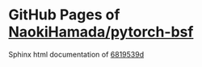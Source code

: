 GitHub Pages of [NaokiHamada/pytorch-bsf](https://github.com/NaokiHamada/pytorch-bsf.git)
===
Sphinx html documentation of [6819539d](https://github.com/NaokiHamada/pytorch-bsf/tree/6819539dce14344a98a0fb9bcc7cf3bfada7dc5a)
